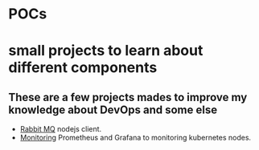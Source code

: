 # POCs
small projects to learn about different components
============
These are a few projects mades to improve my knowledge about DevOps and some else
---
- [Rabbit MQ](./rabbitmq/) nodejs client.
- [Monitoring](./Monitoring/) Prometheus and Grafana to monitoring kubernetes nodes.